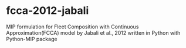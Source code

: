 # fcca-2012-jabali
MIP formulation for Fleet Composition with Continuous Approximation(FCCA) model by Jabali et al., 2012 written in Python with Python-MIP package
